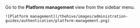Go to the **Platform management** view from the sidebar menu.

    ![Platform management](/thehive/images/administration-guides/authentication/platform-management.png)
